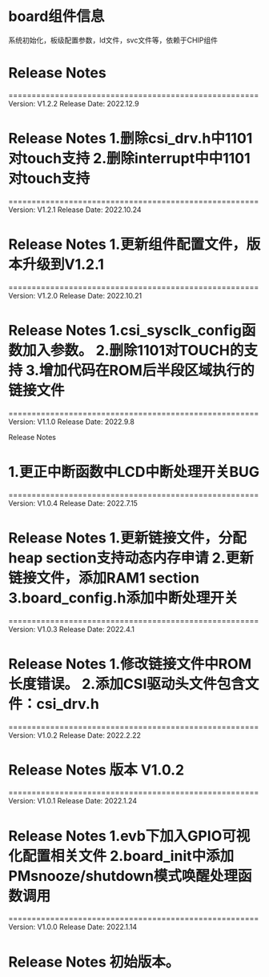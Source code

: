 # board组件信息
系统初始化，板级配置参数，ld文件，svc文件等，依赖于CHIP组件

# Release Notes
======================================================
Version: V1.2.2
Release Date: 2022.12.9

Release Notes
1.删除csi_drv.h中1101对touch支持
2.删除interrupt中中1101对touch支持
======================================================

======================================================
Version: V1.2.1
Release Date: 2022.10.24

Release Notes
1.更新组件配置文件，版本升级到V1.2.1
======================================================

======================================================
Version: V1.2.0
Release Date: 2022.10.21

Release Notes
1.csi_sysclk_config函数加入参数。
2.删除1101对TOUCH的支持
3.增加代码在ROM后半段区域执行的链接文件
======================================================

======================================================
Version: V1.1.0
Release Date: 2022.9.8

Release Notes

1.更正中断函数中LCD中断处理开关BUG
======================================================

======================================================
Version: V1.0.4
Release Date: 2022.7.15

Release Notes
1.更新链接文件，分配heap section支持动态内存申请
2.更新链接文件，添加RAM1 section
3.board_config.h添加中断处理开关
======================================================

======================================================
Version: V1.0.3
Release Date: 2022.4.1

Release Notes
1.修改链接文件中ROM长度错误。
2.添加CSI驱动头文件包含文件：csi_drv.h
======================================================

======================================================
Version: V1.0.2
Release Date: 2022.2.22

Release Notes
版本 V1.0.2
======================================================

======================================================
Version: V1.0.1
Release Date: 2022.1.24

Release Notes
1.evb下加入GPIO可视化配置相关文件
2.board_init中添加PMsnooze/shutdown模式唤醒处理函数调用
======================================================

======================================================
Version: V1.0.0
Release Date: 2022.1.14

Release Notes
初始版本。
======================================================







